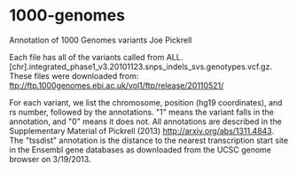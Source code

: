 1000-genomes
============

Annotation of 1000 Genomes variants
Joe Pickrell

Each file has all of the variants called from ALL.[chr].integrated_phase1_v3.20101123.snps_indels_svs.genotypes.vcf.gz. These files were downloaded from:
ftp://ftp.1000genomes.ebi.ac.uk/vol1/ftp/release/20110521/

For each variant, we list the chromosome, position (hg19 coordinates), and rs number, followed by the annotations. "1" means the variant falls in the annotation, and "0" means it does not. All annotations are described in the Supplementary Material of Pickrell (2013) http://arxiv.org/abs/1311.4843. The "tssdist" annotation is the distance to the nearest transcription start site in the Ensembl gene databases as downloaded from the UCSC genome browser on 3/19/2013.

